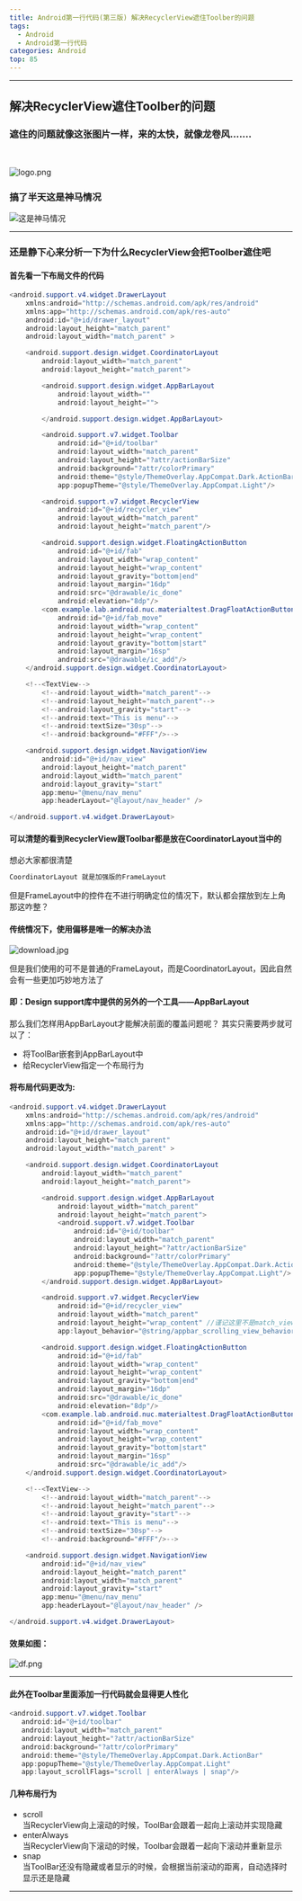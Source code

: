 ```yaml
---
title: Android第一行代码(第三版) 解决RecyclerView遮住Toolber的问题
tags:
  - Android
  - Android第一行代码
categories: Android
top: 85
---
```

***
<!--more-->
## 解决RecyclerView遮住Toolber的问题

### 遮住的问题就像这张图片一样，来的太快，就像龙卷风.......
​

​​![logo.png](https://upload-images.jianshu.io/upload_images/9140378-5b3a1a91ea6a4ef2.png?imageMogr2/auto-orient/strip%7CimageView2/2/w/240)

### 搞了半天这是神马情况
![这是神马情况](https://upload-images.jianshu.io/upload_images/9140378-a60dae556ca7093e.jpg?imageMogr2/auto-orient/strip%7CimageView2/2/w/140)

***

### 还是静下心来分析一下为什么RecyclerView会把Toolber遮住吧

#### 首先看一下布局文件的代码
```java
<android.support.v4.widget.DrawerLayout
    xmlns:android="http://schemas.android.com/apk/res/android"
    xmlns:app="http://schemas.android.com/apk/res-auto"
    android:id="@+id/drawer_layout"
    android:layout_height="match_parent"
    android:layout_width="match_parent" >

    <android.support.design.widget.CoordinatorLayout
        android:layout_width="match_parent"
        android:layout_height="match_parent">

        <android.support.design.widget.AppBarLayout
            android:layout_width=""
            android:layout_height="">

        </android.support.design.widget.AppBarLayout>

        <android.support.v7.widget.Toolbar
            android:id="@+id/toolbar"
            android:layout_width="match_parent"
            android:layout_height="?attr/actionBarSize"
            android:background="?attr/colorPrimary"
            android:theme="@style/ThemeOverlay.AppCompat.Dark.ActionBar"
            app:popupTheme="@style/ThemeOverlay.AppCompat.Light"/>

        <android.support.v7.widget.RecyclerView
            android:id="@+id/recycler_view"
            android:layout_width="match_parent"
            android:layout_height="match_parent"/>

        <android.support.design.widget.FloatingActionButton
            android:id="@+id/fab"
            android:layout_width="wrap_content"
            android:layout_height="wrap_content"
            android:layout_gravity="bottom|end"
            android:layout_margin="16dp"
            android:src="@drawable/ic_done"
            android:elevation="8dp"/>
        <com.example.lab.android.nuc.materialtest.DragFloatActionButton
            android:id="@+id/fab_move"
            android:layout_width="wrap_content"
            android:layout_height="wrap_content"
            android:layout_gravity="bottom|start"
            android:layout_margin="16sp"
            android:src="@drawable/ic_add"/>
    </android.support.design.widget.CoordinatorLayout>

    <!--<TextView-->
        <!--android:layout_width="match_parent"-->
        <!--android:layout_height="match_parent"-->
        <!--android:layout_gravity="start"-->
        <!--android:text="This is menu"-->
        <!--android:textSize="30sp"-->
        <!--android:background="#FFF"/>-->

    <android.support.design.widget.NavigationView
        android:id="@+id/nav_view"
        android:layout_height="match_parent"
        android:layout_width="match_parent"
        android:layout_gravity="start"
        app:menu="@menu/nav_menu"
        app:headerLayout="@layout/nav_header" />

</android.support.v4.widget.DrawerLayout>
```
#### 可以清楚的看到RecyclerView跟Toolbar都是放在CoordinatorLayout当中的

想必大家都很清楚
```java
CoordinatorLayout 就是加强版的FrameLayout
```
但是FrameLayout中的控件在不进行明确定位的情况下，默认都会摆放到左上角
那这咋整？

#### 传统情况下，使用偏移是唯一的解决办法
![download.jpg](https://upload-images.jianshu.io/upload_images/9140378-b58b166567b60a1b.jpg?imageMogr2/auto-orient/strip%7CimageView2/2/w/240)

但是我们使用的可不是普通的FrameLayout，而是CoordinatorLayout，因此自然会有一些更加巧妙地方法了

#### 即：Design support库中提供的另外的一个工具——AppBarLayout
那么我们怎样用AppBarLayout才能解决前面的覆盖问题呢？
其实只需要两步就可以了：
+ 将ToolBar嵌套到AppBarLayout中
+ 给RecyclerView指定一个布局行为

#### 将布局代码更改为:
```java
<android.support.v4.widget.DrawerLayout
    xmlns:android="http://schemas.android.com/apk/res/android"
    xmlns:app="http://schemas.android.com/apk/res-auto"
    android:id="@+id/drawer_layout"
    android:layout_height="match_parent"
    android:layout_width="match_parent" >

    <android.support.design.widget.CoordinatorLayout
        android:layout_width="match_parent"
        android:layout_height="match_parent">

        <android.support.design.widget.AppBarLayout
            android:layout_width="match_parent"
            android:layout_height="match_parent">
            <android.support.v7.widget.Toolbar
                android:id="@+id/toolbar"
                android:layout_width="match_parent"
                android:layout_height="?attr/actionBarSize"
                android:background="?attr/colorPrimary"
                android:theme="@style/ThemeOverlay.AppCompat.Dark.ActionBar"
                app:popupTheme="@style/ThemeOverlay.AppCompat.Light"/>
        </android.support.design.widget.AppBarLayout>

        <android.support.v7.widget.RecyclerView
            android:id="@+id/recycler_view"
            android:layout_width="match_parent"
            android:layout_height="wrap_content" //谨记这里不是match_view，我自己就错在这里了
            app:layout_behavior="@string/appbar_scrolling_view_behavior"/>

        <android.support.design.widget.FloatingActionButton
            android:id="@+id/fab"
            android:layout_width="wrap_content"
            android:layout_height="wrap_content"
            android:layout_gravity="bottom|end"
            android:layout_margin="16dp"
            android:src="@drawable/ic_done"
            android:elevation="8dp"/>
        <com.example.lab.android.nuc.materialtest.DragFloatActionButton
            android:id="@+id/fab_move"
            android:layout_width="wrap_content"
            android:layout_height="wrap_content"
            android:layout_gravity="bottom|start"
            android:layout_margin="16sp"
            android:src="@drawable/ic_add"/>
    </android.support.design.widget.CoordinatorLayout>

    <!--<TextView-->
        <!--android:layout_width="match_parent"-->
        <!--android:layout_height="match_parent"-->
        <!--android:layout_gravity="start"-->
        <!--android:text="This is menu"-->
        <!--android:textSize="30sp"-->
        <!--android:background="#FFF"/>-->

    <android.support.design.widget.NavigationView
        android:id="@+id/nav_view"
        android:layout_height="match_parent"
        android:layout_width="match_parent"
        android:layout_gravity="start"
        app:menu="@menu/nav_menu"
        app:headerLayout="@layout/nav_header" />

</android.support.v4.widget.DrawerLayout>
```

#### 效果如图：

![df.png](https://upload-images.jianshu.io/upload_images/9140378-52c875c3f6e39aa7.png?imageMogr2/auto-orient/strip%7CimageView2/2/w/240)

***
#### 此外在Toolbar里面添加一行代码就会显得更人性化
```java
<android.support.v7.widget.Toolbar
   android:id="@+id/toolbar"
   android:layout_width="match_parent"
   android:layout_height="?attr/actionBarSize"
   android:background="?attr/colorPrimary"
   android:theme="@style/ThemeOverlay.AppCompat.Dark.ActionBar"
   app:popupTheme="@style/ThemeOverlay.AppCompat.Light"
   app:layout_scrollFlags="scroll | enterAlways | snap"/>
```
#### 几种布局行为
+ scroll <br>
当RecyclerView向上滚动的时候，ToolBar会跟着一起向上滚动并实现隐藏
+ enterAlways <br>
当RecyclerView向下滚动的时候，Toolbar会跟着一起向下滚动并重新显示
+ snap <br>
当ToolBar还没有隐藏或者显示的时候，会根据当前滚动的距离，自动选择时显示还是隐藏


***
